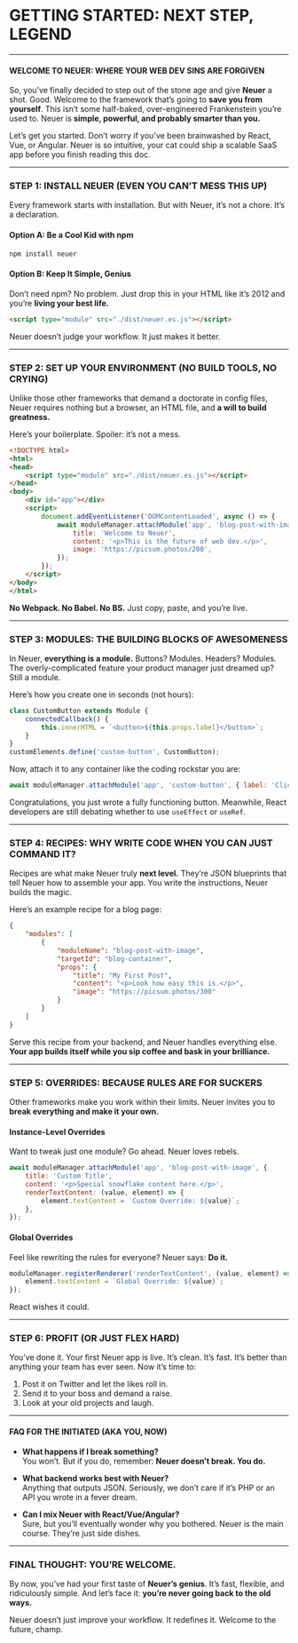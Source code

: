 # **GETTING STARTED: NEXT STEP, LEGEND**

---

#### **WELCOME TO NEUER: WHERE YOUR WEB DEV SINS ARE FORGIVEN**

So, you’ve finally decided to step out of the stone age and give **Neuer** a shot. Good. Welcome to the framework that’s going to **save you from yourself**. This isn’t some half-baked, over-engineered Frankenstein you’re used to. Neuer is **simple, powerful, and probably smarter than you.**

Let’s get you started. Don’t worry if you’ve been brainwashed by React, Vue, or Angular. Neuer is so intuitive, your cat could ship a scalable SaaS app before you finish reading this doc.

---

### **STEP 1: INSTALL NEUER (EVEN YOU CAN’T MESS THIS UP)**  

Every framework starts with installation. But with Neuer, it’s not a chore. It’s a declaration.  

#### **Option A: Be a Cool Kid with npm**  
```bash
npm install neuer
```

#### **Option B: Keep It Simple, Genius**  
Don’t need npm? No problem. Just drop this in your HTML like it’s 2012 and you’re **living your best life.**  
```html
<script type="module" src="./dist/neuer.es.js"></script>
```

Neuer doesn’t judge your workflow. It just makes it better.  

---

### **STEP 2: SET UP YOUR ENVIRONMENT (NO BUILD TOOLS, NO CRYING)**  

Unlike those other frameworks that demand a doctorate in config files, Neuer requires nothing but a browser, an HTML file, and **a will to build greatness.**

Here’s your boilerplate. Spoiler: it’s not a mess.  

```html
<!DOCTYPE html>
<html>
<head>
    <script type="module" src="./dist/neuer.es.js"></script>
</head>
<body>
    <div id="app"></div>
    <script>
        document.addEventListener('DOMContentLoaded', async () => {
            await moduleManager.attachModule('app', 'blog-post-with-image', {
                title: 'Welcome to Neuer',
                content: '<p>This is the future of web dev.</p>',
                image: 'https://picsum.photos/200',
            });
        });
    </script>
</body>
</html>
```

**No Webpack. No Babel. No BS.** Just copy, paste, and you’re live.  

---

### **STEP 3: MODULES: THE BUILDING BLOCKS OF AWESOMENESS**  

In Neuer, **everything is a module.** Buttons? Modules. Headers? Modules. The overly-complicated feature your product manager just dreamed up? Still a module.  

Here’s how you create one in seconds (not hours):  

```javascript
class CustomButton extends Module {
    connectedCallback() {
        this.innerHTML = `<button>${this.props.label}</button>`;
    }
}
customElements.define('custom-button', CustomButton);
```

Now, attach it to any container like the coding rockstar you are:  

```javascript
await moduleManager.attachModule('app', 'custom-button', { label: 'Click Me' });
```

Congratulations, you just wrote a fully functioning button. Meanwhile, React developers are still debating whether to use `useEffect` or `useRef`.

---

### **STEP 4: RECIPES: WHY WRITE CODE WHEN YOU CAN JUST COMMAND IT?**  

Recipes are what make Neuer truly **next level.** They’re JSON blueprints that tell Neuer how to assemble your app. You write the instructions, Neuer builds the magic.  

Here’s an example recipe for a blog page:  

```json
{
    "modules": [
        {
            "moduleName": "blog-post-with-image",
            "targetId": "blog-container",
            "props": {
                "title": "My First Post",
                "content": "<p>Look how easy this is.</p>",
                "image": "https://picsum.photos/300"
            }
        }
    ]
}
```

Serve this recipe from your backend, and Neuer handles everything else. **Your app builds itself while you sip coffee and bask in your brilliance.**

---

### **STEP 5: OVERRIDES: BECAUSE RULES ARE FOR SUCKERS**  

Other frameworks make you work within their limits. Neuer invites you to **break everything and make it your own.**  

#### **Instance-Level Overrides**  
Want to tweak just one module? Go ahead. Neuer loves rebels.  

```javascript
await moduleManager.attachModule('app', 'blog-post-with-image', {
    title: 'Custom Title',
    content: '<p>Special snowflake content here.</p>',
    renderTextContent: (value, element) => {
        element.textContent = `Custom Override: ${value}`;
    },
});
```

#### **Global Overrides**  
Feel like rewriting the rules for everyone? Neuer says: **Do it.**  

```javascript
moduleManager.registerRenderer('renderTextContent', (value, element) => {
    element.textContent = `Global Override: ${value}`;
});
```

React wishes it could.

---

### **STEP 6: PROFIT (OR JUST FLEX HARD)**  

You’ve done it. Your first Neuer app is live. It’s clean. It’s fast. It’s better than anything your team has ever seen. Now it’s time to:
1. Post it on Twitter and let the likes roll in.  
2. Send it to your boss and demand a raise.  
3. Look at your old projects and laugh.  

---

#### **FAQ FOR THE INITIATED (AKA YOU, NOW)**  

- **What happens if I break something?**  
  You won’t. But if you do, remember: **Neuer doesn’t break. You do.**  

- **What backend works best with Neuer?**  
  Anything that outputs JSON. Seriously, we don’t care if it’s PHP or an API you wrote in a fever dream.  

- **Can I mix Neuer with React/Vue/Angular?**  
  Sure, but you’ll eventually wonder why you bothered. Neuer is the main course. They’re just side dishes.  

---

### **FINAL THOUGHT: YOU’RE WELCOME.**

By now, you’ve had your first taste of **Neuer’s genius**. It’s fast, flexible, and ridiculously simple. And let’s face it: **you’re never going back to the old ways.**  

Neuer doesn’t just improve your workflow. It redefines it. Welcome to the future, champ.